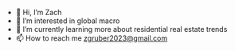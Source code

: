 - 👋 Hi, I’m Zach
- 👀 I’m interested in global macro
- 🌱 I’m currently learning more about residential real estate trends
- 📫 How to reach me zgruber2023@gmail.com

<!---
curiouscarp/curiouscarp is a ✨ special ✨ repository because its `README.md` (this file) appears on your GitHub profile.
You can click the Preview link to take a look at your changes.
--->
